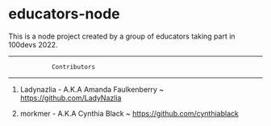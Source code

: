 # educators-node
This is a node project created by a group of educators taking part in 100devs 2022.


------------------------------------------

                Contributors

------------------------------------------

1. Ladynazlia - A.K.A Amanda Faulkenberry
    ~ https://github.com/LadyNazlia
    
2. morkmer - A.K.A Cynthia Black
    ~ https://github.com/cynthiablack
    
